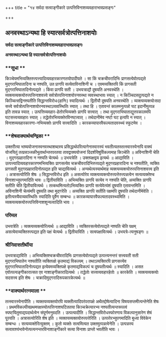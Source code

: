 +++
title = "१४ सर्वदा सत्वाङ्गीकारे उत्पत्तिविनाशव्यवहाराभावप्रसङ्गः"

+++


## अनवस्थाऽन्यथा हि स्यात्सर्वत्रोत्पत्तिनाशयोः

**सर्वदा सत्वाङ्गीकारे उत्पत्तिविनाशव्यवहाराभावप्रसङ्गः**

**अनवस्थाऽन्यथा हि स्यात्सर्वत्रोत्पत्तिनाशयोः**

### **सुधा **

किञ्चेयमभिव्यक्तिरुत्पत्त्यादिव्यवहारकारणतयोपादीयते । सा किं चक्रचीवरादिभिः प्रागसत्येवोत्पद्यते मुद्गराभिघातादिना च नश्यति, उत प्रागपि सत्येवाविनाशिनी च । एवमव्यक्तिरपि किं प्रागसती मुद्गराभिघातादिनोत्पद्यते । किंवा प्रागपि सती । उभयत्राद्यौ दूषयति अनवस्थेति । व्यक्त्यव्यक्त्योरुत्पत्तिनाशवत्त्वे सर्वत्रोत्पत्तिनाशयोरनवस्था व्यवस्थाभावः स्यात् । न किञ्चिदसदुत्पद्यते न किञ्चित्सद्विनश्यतीति सिद्धान्तविरोधः(हानिः) स्यादित्यर्थः । द्वितीयौ दूषयति अनवस्थेति । व्यक्त्यव्यक्त्योःसदा सत्त्वे सर्वत्रोत्पत्तिनाशयोरनवस्थाऽव्यवस्थितिः स्यात् । तथा हि । एतावन्तं कालमनुत्पन्नो घट इदानीमुत्पन्न इति तावन्न स्यात् । उत्पत्तिव्यवहार-हेतोरभिव्यक्तेः प्रागपि सत्त्वात् । तथा मुद्गराभिघाताद्युत्तरकालमपि घटसत्त्वव्यवहारः स्यात् । तद्धेतोरभिव्यक्तेरविनष्टत्वात् । तथेदानीमेव नष्टो घट इत्यपि न स्यात् । विनाशव्यवहारकारणा-नभिव्यक्तेः प्रागपि सत्त्वादिति । कारकव्यापारवैफल्यतादवस्थ्यं स्फुटमेव ।

### **शेषवाक्यार्थचन्द्रिका **

उक्तरीत्या भाष्ययोजनास्वनवस्थाशब्दस्य प्रसिद्धार्थपरित्यागेनास्वारस्यं भवतीत्यतस्तत्स्वारस्येनापि वाक्यं योजयितुं तत्प्रसञ्जकीभूतार्थान्तरपरतया तावद्वाक्ययोजनां दिदर्शयिषुर्विकल्पमाह किञ्चेति ॥ अविनाशिनी चेति । मुद्गरप्रहारादिना न नश्यति चेत्यर्थः ॥ उभयत्रेति । उक्तपक्षद्वय इत्यर्थः ॥ आद्याविति । उत्पत्त्यादिव्यवहारकारणमभिव्यक्तिः प्रागसत्येव चक्रचीवरादिभिरुत्पद्यते मुद्गरप्रहारादिना च नश्यतीति, व्यक्तिः प्रागसती मुद्गरप्रहारादिनोत्पद्यत इति चाद्यावित्यर्थः । अन्यथेत्यस्यार्थमाह व्यक्त्यव्यक्त्योरुत्पत्तिनाशवत्त्व इति । अत्रासत्योरिति शेषः ॥ सिद्धान्तविरोध इति ॥ असत्योरेव व्यक्त्यव्यक्त्योरुत्पत्तेरुत्पन्नत्वेन सत्यव्यक्तेश्च विनाशाभ्युपगमादिति भावः ॥ द्वितीयाविति । अभिव्यक्तिः प्रागपि सत्येव न नश्यति चेति, अव्यक्तिः प्रागपि सतीति चेति द्वितीयावित्यर्थः । तत्कथमित्यतोऽभिव्यक्तिः प्रागपि सत्येवेत्यंशं दूषयति एतावन्तमिति । अविनाशिनी चेत्यंमपि दूषयति तथा मुद्गरेति । अव्यक्तिः प्रागपि सतीति पक्षमपि दूषयति तथेदानीमेवेति । इतीत्यस्यैवाव्यवस्थितिः स्यादिति पूर्वेण सम्बन्धः ॥ कारकव्यापारवैफल्यतादवस्थ्यमिति । व्यक्त्यव्यक्त्योरुत्पत्तिविनाशशून्यत्वादिति भावः ।

### **परिमल** 

उभयत्रेति । व्यक्त्यव्यक्त्योरित्यर्थः ॥ आद्याविति । व्यक्तिरसत्येवोत्पद्यते नश्यति चेति पक्षम् असत्येवाव्यक्तिरुत्पद्यत इति पक्षं चेत्यर्थः ॥ द्वितीयाविति । सत्वपक्षावित्यर्थः । उभयत्रे-त्यनुषङ्गः ॥

### **श्रीनिवासतीर्थीया** 

उभयत्राद्याविति । अभिव्यक्तिश्चक्रचीवरादिभिः प्रागसत्येवोत्पद्यते उत्पत्त्यनन्तरं सत्त्ववती सती मुद्गराभिघातेन नश्यतीति व्यक्तिपक्षे कृतमाद्यं विकल्पम् । तथाऽव्यक्तिरपि प्रागसत्त्येव मुद्गराभिघातादिनोत्पद्यत इत्येवमव्यक्तिपक्षे कृतमाद्यविकल्पं च दूषयतीत्यर्थः ॥ स्यादिति । असत एवोत्पत्यङ्गीकारात्सत एव नाशाङ्गीकारादित्यर्थः । तद्धेतोः सत्त्वव्यवहारहेतोः ॥ कारकेति । व्यक्त्यव्यक्त्योः सदसत्त्व इति शेषः । चक्रादिमुद्गरादिरूपकारकेत्यर्थः ॥

### **वाक्यार्थरत्नमाला **

तत्स्वारस्येनापीति । व्यक्तयव्यक्तयोरपि व्यक्तीत्यादिपरंपरापक्षे अथैतद्दोषेत्यादिना विषयसप्तमीत्यन्तेनेति शेषः । प्रथमविकल्पीयप्रथमपक्षस्योत्पत्तिनाशघटिततया किञ्चक्रेत्यारभ्य नश्यतीत्यन्तरूपत्वं स्पष्टयितुमाद्यपदार्थत्वेन संपूर्णमनुवदति । उत्पत्यादीति । सिद्धान्तविरोधस्फोरणाय विकल्पानुसारेण शेषं पूरयति । अत्रासत्योरिति शेष इति । व्यक्तयव्यक्तयोरुत्पत्तेरिति । उत्पत्तेरभ्युपगमादिति बुध्या विवेकेन सम्बन्धः । सत्यव्यक्तेरित्युक्तम् । कुतो व्यक्तेः सत्वमित्यत उक्तमुत्पन्नत्वेनेति । उत्पन्नस्य सत्वावश्यंभावेनोत्पत्यनन्तरविनाशाङ्गीकारे सत्या विनाशः प्राप्तो भवतीति भावः ।

  

